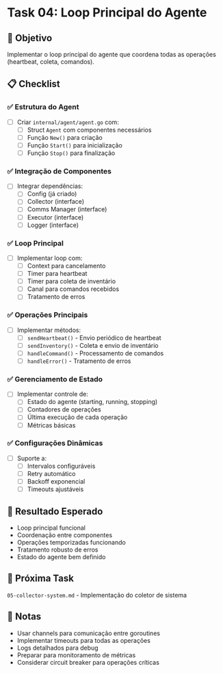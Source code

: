 # Task 04: Loop Principal do Agente

## 🎯 Objetivo
Implementar o loop principal do agente que coordena todas as operações (heartbeat, coleta, comandos).

## 📋 Checklist

### ✅ Estrutura do Agent
- [ ] Criar `internal/agent/agent.go` com:
  - [ ] Struct `Agent` com componentes necessários
  - [ ] Função `New()` para criação
  - [ ] Função `Start()` para inicialização
  - [ ] Função `Stop()` para finalização

### ✅ Integração de Componentes
- [ ] Integrar dependências:
  - [ ] Config (já criado)
  - [ ] Collector (interface)
  - [ ] Comms Manager (interface)
  - [ ] Executor (interface)
  - [ ] Logger (interface)

### ✅ Loop Principal
- [ ] Implementar loop com:
  - [ ] Context para cancelamento
  - [ ] Timer para heartbeat
  - [ ] Timer para coleta de inventário
  - [ ] Canal para comandos recebidos
  - [ ] Tratamento de erros

### ✅ Operações Principais
- [ ] Implementar métodos:
  - [ ] `sendHeartbeat()` - Envio periódico de heartbeat
  - [ ] `sendInventory()` - Coleta e envio de inventário
  - [ ] `handleCommand()` - Processamento de comandos
  - [ ] `handleError()` - Tratamento de erros

### ✅ Gerenciamento de Estado
- [ ] Implementar controle de:
  - [ ] Estado do agente (starting, running, stopping)
  - [ ] Contadores de operações
  - [ ] Última execução de cada operação
  - [ ] Métricas básicas

### ✅ Configurações Dinâmicas
- [ ] Suporte a:
  - [ ] Intervalos configuráveis
  - [ ] Retry automático
  - [ ] Backoff exponencial
  - [ ] Timeouts ajustáveis

## 🎯 Resultado Esperado
- Loop principal funcional
- Coordenação entre componentes
- Operações temporizadas funcionando
- Tratamento robusto de erros
- Estado do agente bem definido

## 🔗 Próxima Task
`05-collector-system.md` - Implementação do coletor de sistema

## 📝 Notas
- Usar channels para comunicação entre goroutines
- Implementar timeouts para todas as operações
- Logs detalhados para debug
- Preparar para monitoramento de métricas
- Considerar circuit breaker para operações críticas 